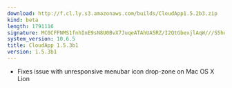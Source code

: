 ```yaml
---
download: http://f.cl.ly.s3.amazonaws.com/builds/CloudApp1.5.2b3.zip
kind: beta
length: 1791116
signature: MC0CFFNMS1fnhInE9sN8U0BvX7JuqeATAhUA5RZ/I2QtGbexjlAqW///S5huckw=
system_version: 10.6.5
title: CloudApp 1.5.3b1
version: 1.5.3b1
---
```


- Fixes issue with unresponsive menubar icon drop-zone on Mac OS X Lion
